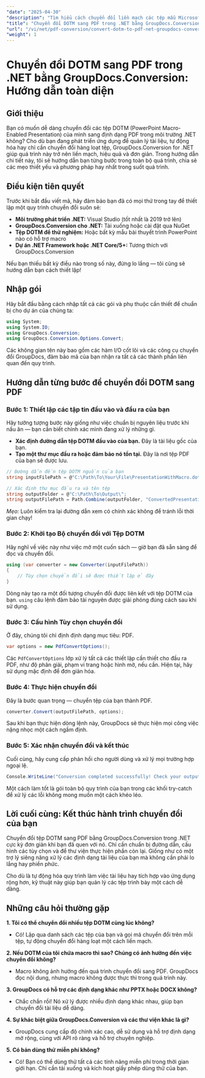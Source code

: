```yaml
---
"date": "2025-04-30"
"description": "Tìm hiểu cách chuyển đổi liền mạch các tệp mẫu Microsoft Word (.dotm) thành PDF bằng thư viện GroupDocs.Conversion mạnh mẽ dành cho .NET. Tối ưu hóa việc quản lý tài liệu của bạn một cách hiệu quả."
"title": "Chuyển đổi DOTM sang PDF trong .NET bằng GroupDocs.Conversion&#58; Hướng dẫn toàn diện"
"url": "/vi/net/pdf-conversion/convert-dotm-to-pdf-net-groupdocs-conversion/"
"weight": 1
---
```


# Chuyển đổi DOTM sang PDF trong .NET bằng GroupDocs.Conversion: Hướng dẫn toàn diện

## Giới thiệu

Bạn có muốn dễ dàng chuyển đổi các tệp DOTM (PowerPoint Macro-Enabled Presentation) của mình sang định dạng PDF trong môi trường .NET không? Cho dù bạn đang phát triển ứng dụng để quản lý tài liệu, tự động hóa hay chỉ cần chuyển đổi hàng loạt tệp, GroupDocs.Conversion for .NET giúp quá trình này trở nên liền mạch, hiệu quả và đơn giản. Trong hướng dẫn chi tiết này, tôi sẽ hướng dẫn bạn từng bước trong toàn bộ quá trình, chia sẻ các mẹo thiết yếu và phương pháp hay nhất trong suốt quá trình.

## Điều kiện tiên quyết

Trước khi bắt đầu viết mã, hãy đảm bảo bạn đã có mọi thứ trong tay để thiết lập một quy trình chuyển đổi suôn sẻ:

- **Môi trường phát triển .NET:** Visual Studio (tốt nhất là 2019 trở lên)
- **GroupDocs.Conversion cho .NET:** Tải xuống hoặc cài đặt qua NuGet
- **Tệp DOTM để thử nghiệm:** Hoặc bất kỳ mẫu bài thuyết trình PowerPoint nào có hỗ trợ macro
- **Dự án .NET Framework hoặc .NET Core/5+:** Tương thích với GroupDocs.Conversion

Nếu bạn thiếu bất kỳ điều nào trong số này, đừng lo lắng — tôi cũng sẽ hướng dẫn bạn cách thiết lập!


## Nhập gói

Hãy bắt đầu bằng cách nhập tất cả các gói và phụ thuộc cần thiết để chuẩn bị cho dự án của chúng ta:

```csharp
using System;
using System.IO;
using GroupDocs.Conversion;
using GroupDocs.Conversion.Options.Convert;
```

Các không gian tên này bao gồm các hàm I/O cốt lõi và các công cụ chuyển đổi GroupDocs, đảm bảo mã của bạn nhận ra tất cả các thành phần liên quan đến quy trình.


## Hướng dẫn từng bước để chuyển đổi DOTM sang PDF

### Bước 1: Thiết lập các tập tin đầu vào và đầu ra của bạn

Hãy tưởng tượng bước này giống như việc chuẩn bị nguyên liệu trước khi nấu ăn — bạn cần biết chính xác mình đang xử lý những gì.

- **Xác định đường dẫn tệp DOTM đầu vào của bạn.** Đây là tài liệu gốc của bạn.
- **Tạo một thư mục đầu ra hoặc đảm bảo nó tồn tại.** Đây là nơi tệp PDF của bạn sẽ được lưu.

```csharp
// Đường dẫn đến tệp DOTM nguồn của bạn
string inputFilePath = @"C:\Path\To\Your\File\PresentationWithMacro.dotm";

// Xác định thư mục đầu ra và tên tệp
string outputFolder = @"C:\Path\To\Output\";
string outputFilePath = Path.Combine(outputFolder, "ConvertedPresentation.pdf");
```

*Mẹo:* Luôn kiểm tra lại đường dẫn xem có chính xác không để tránh lỗi thời gian chạy!

### Bước 2: Khởi tạo Bộ chuyển đổi với Tệp DOTM

Hãy nghĩ về việc này như việc mở một cuốn sách — giờ bạn đã sẵn sàng để đọc và chuyển đổi.

```csharp
using (var converter = new Converter(inputFilePath))
{
    // Tùy chọn chuyển đổi sẽ được thiết lập ở đây
}
```

Dòng này tạo ra một đối tượng chuyển đổi được liên kết với tệp DOTM của bạn. `using` câu lệnh đảm bảo tài nguyên được giải phóng đúng cách sau khi sử dụng.

### Bước 3: Cấu hình Tùy chọn chuyển đổi

Ở đây, chúng tôi chỉ định định dạng mục tiêu: PDF.

```csharp
var options = new PdfConvertOptions();
```

Các `PdfConvertOptions` lớp xử lý tất cả các thiết lập cần thiết cho đầu ra PDF, như độ phân giải, phạm vi trang hoặc hình mờ, nếu cần. Hiện tại, hãy sử dụng mặc định để đơn giản hóa.

### Bước 4: Thực hiện chuyển đổi

Đây là bước quan trọng — chuyển tệp của bạn thành PDF.

```csharp
converter.Convert(outputFilePath, options);
```

Sau khi bạn thực hiện dòng lệnh này, GroupDocs sẽ thực hiện mọi công việc nặng nhọc một cách ngầm định.

### Bước 5: Xác nhận chuyển đổi và kết thúc

Cuối cùng, hãy cung cấp phản hồi cho người dùng và xử lý mọi trường hợp ngoại lệ.

```csharp
Console.WriteLine("Conversion completed successfully! Check your output at: " + outputFilePath);
```

Một cách làm tốt là gói toàn bộ quy trình của bạn trong các khối try-catch để xử lý các lỗi không mong muốn một cách khéo léo.


## Lời cuối cùng: Kết thúc hành trình chuyển đổi của bạn

Chuyển đổi tệp DOTM sang PDF bằng GroupDocs.Conversion trong .NET cực kỳ đơn giản khi bạn đã quen với nó. Chỉ cần chuẩn bị đường dẫn, cấu hình các tùy chọn và để thư viện thực hiện phần còn lại. Giống như có một trợ lý siêng năng xử lý các định dạng tài liệu của bạn mà không cần phải lo lắng hay phiền phức.

Cho dù là tự động hóa quy trình làm việc tài liệu hay tích hợp vào ứng dụng rộng hơn, kỹ thuật này giúp bạn quản lý các tệp trình bày một cách dễ dàng.


## Những câu hỏi thường gặp

**1. Tôi có thể chuyển đổi nhiều tệp DOTM cùng lúc không?**  
- Có! Lặp qua danh sách các tệp của bạn và gọi mã chuyển đổi trên mỗi tệp, tự động chuyển đổi hàng loạt một cách liền mạch.

**2. Nếu DOTM của tôi chứa macro thì sao? Chúng có ảnh hưởng đến việc chuyển đổi không?**  
- Macro không ảnh hưởng đến quá trình chuyển đổi sang PDF. GroupDocs đọc nội dung, nhưng macro không được thực thi trong quá trình này.

**3. GroupDocs có hỗ trợ các định dạng khác như PPTX hoặc DOCX không?**  
- Chắc chắn rồi! Nó xử lý được nhiều định dạng khác nhau, giúp bạn chuyển đổi tài liệu dễ dàng.

**4. Sự khác biệt giữa GroupDocs.Conversion và các thư viện khác là gì?**  
- GroupDocs cung cấp độ chính xác cao, dễ sử dụng và hỗ trợ định dạng mở rộng, cùng với API rõ ràng và hỗ trợ chuyên nghiệp.

**5. Có bản dùng thử miễn phí không?**  
- Có! Bạn có thể dùng thử tất cả các tính năng miễn phí trong thời gian giới hạn. Chỉ cần tải xuống và kích hoạt giấy phép dùng thử của bạn.